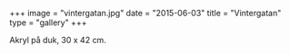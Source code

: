 +++
image = "vintergatan.jpg"
date = "2015-06-03"
title = "Vintergatan"
type = "gallery"
+++

Akryl på duk, 30 x 42 cm.
 

